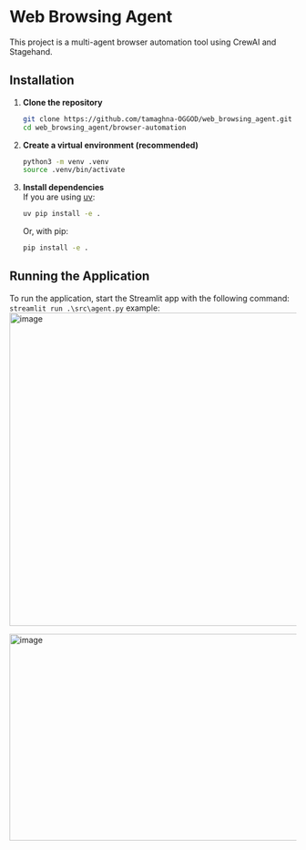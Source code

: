 # Web Browsing Agent

This project is a multi-agent browser automation tool using CrewAI and Stagehand.

## Installation

1. **Clone the repository**  
   ```bash
   git clone https://github.com/tamaghna-OGGOD/web_browsing_agent.git
   cd web_browsing_agent/browser-automation
   ```

2. **Create a virtual environment (recommended)**  
   ```bash
   python3 -m venv .venv
   source .venv/bin/activate
   ```

3. **Install dependencies**  
   If you are using [uv](https://github.com/astral-sh/uv):
   ```bash
   uv pip install -e .
   ```
   Or, with pip:
   ```bash
   pip install -e .
   ```

## Running the Application

To run the application, start the Streamlit app with the following command:
`streamlit run .\src\agent.py`
example:
<img width="1015" height="550" alt="image" src="https://github.com/user-attachments/assets/bb278672-afbf-4ec9-96e8-5cc48e52cfd1" />

<img width="871" height="363" alt="image" src="https://github.com/user-attachments/assets/29884311-69ad-4a6d-9613-7a82ff268735" />

